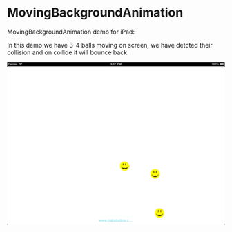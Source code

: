 MovingBackgroundAnimation
=========================

MovingBackgroundAnimation demo for iPad:

In this demo we have 3-4 balls moving on screen, we have detcted their collision and on collide it will bounce back.



![alt tag](https://github.com/sparshme5/MovingBackgroundAnimation/blob/master/test.png)
